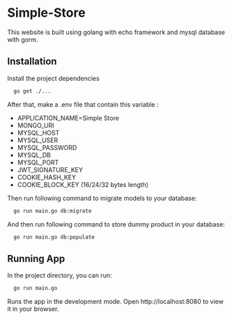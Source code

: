 # Simple-Store
This website is built using golang with echo framework and mysql database with gorm.


## Installation

Install the project dependencies

```bash
  go get ./...
```

After that, make a .env file that contain this variable :
- APPLICATION_NAME=Simple Store
- MONGO_URI
- MYSQL_HOST
- MYSQL_USER
- MYSQL_PASSWORD
- MYSQL_DB
- MYSQL_PORT
- JWT_SIGNATURE_KEY
- COOKIE_HASH_KEY
- COOKIE_BLOCK_KEY (16/24/32 bytes length)

Then run following command to migrate models to your database:
```bash
  go run main.go db:migrate
```

And then run following command to store dummy product in your database:
```bash
  go run main.go db:populate
```
    
## Running App

In the project directory, you can run:

```bash
  go run main.go
```
Runs the app in the development mode.
Open http://localhost:8080 to view it in your browser.




